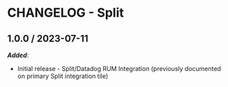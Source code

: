 # CHANGELOG - Split

## 1.0.0 / 2023-07-11

***Added***:

* Initial release - Split/Datadog RUM Integration (previously documented on primary Split integration tile)
